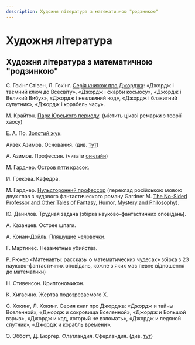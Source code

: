 ```yaml
---
description: Художня література з математичною "родзинкою"
---
```


# Художня література

## Художня література з математичною "родзинкою"

С. Гокінґ Стівен, Л. Гокінґ. [Серія книжок про Джорджа](https://starylev.com.ua/komplekt-z-troh-knyzhok-stivena-ta-lyusi-gokingiv): «Джордж і таємний ключ до Всесвіту», «Джордж і скарби космосу», «Джордж і Великий Вибух», «Джордж і незламний код», «Джордж і блакитний супутник», «Джордж і корабель часу».  


М. Крайтон. [Парк Юрського периоду](https://kmbooks.com.ua/book?code=712444). \(містить цікаві ремарки з теорії хаосу\) 

Е. А. По. [Золотий жук](https://www.ukrlib.com.ua/world/printit.php?tid=63).



Айзек Азимов. Основания. \(див. [тут](http://lib.ru/FOUNDATION/)\) 

А. Азимов. Профессия. \(читати [он-лайн](https://librebook.me/profession/vol1/1)\)

М. Гарднер. [Остров пяти красок](http://lib.ru/INOFANT/GARDNER_M/island.txt).

И. Грекова. Кафедра.

М. Гарднер. [Нульсторонний профессор](http://lib.ru/INOFANT/GARDNER_M/zero_dim.txt) \(переклад російською мовою двух глав з чудового фантастического роману Gardner M. [The No-Sided Professor and Other Tales of Fantasy, Humor, Mystery and Philosophy](%20https://epdf.pub/the-no-sided-professor.html)\).

Ю. Данилов. Трудная задача \(збірка науково-фантастичних оповідань\).

А. Казанцев. Острее шпаги.

А. Конан-Дойль. [Пляшущие человечки](http://lib.ru/AKONANDOJL/sh_dancm.txt).

Г. Мартинес. Незаметные убийства.

Р. Рюкер «Матенавты: рассказы о математических чудесах» збірка з 23 науково-фантастичних оповідань, кожне з яких має певне відношення до математики\)

Н. Стивенсон. Криптономикон.

К. Хигасино. Жертва подозреваемого Х.

С. Хокинг, Л. Хокинг. Серия книг про Джорджа: «Джордж и тайны Вселенной», «Джордж и сокровища Вселенной», «Джордж и Большой взрыв», «Джордж и код, который не взломать», «Джордж и ледяной спутник», «Джордж и корабль времени».

Э. Эбботт, Д. Бюргер. Флатландия. Сферландия. \(див. [тут](https://royallib.com/book/byurger_dionis/sferlandiya.html)\)

